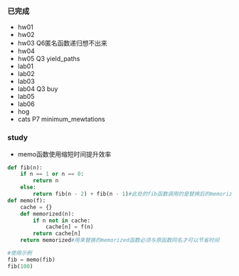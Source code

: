 ### 已完成
+ hw01
+ hw02
+ hw03 Q6匿名函数递归想不出来
+ hw04
+ hw05 Q3 yield_paths
+ lab01
+ lab02
+ lab03
+ lab04 Q3 buy
+ lab05
+ lab06
+ hog
+ cats P7 minimum_mewtations


### study
+ memo函数使用缩短时间提升效率
``` python
def fib(n):
    if n == 1 or n == 0:
        return n
    else:
        return fib(n - 2) + fib(n - 1)#此处的fib函数调用的是替换后的memorized函数
def memo(f):
    cache = {}
    def memorized(n):
        if n not in cache:
            cache[n] = f(n)
        return cache[n]
    return memorized#用来替换的memorized函数必须与原函数同名才可以节省时间

#使用示例
fib = memo(fib)
fib(100)
```